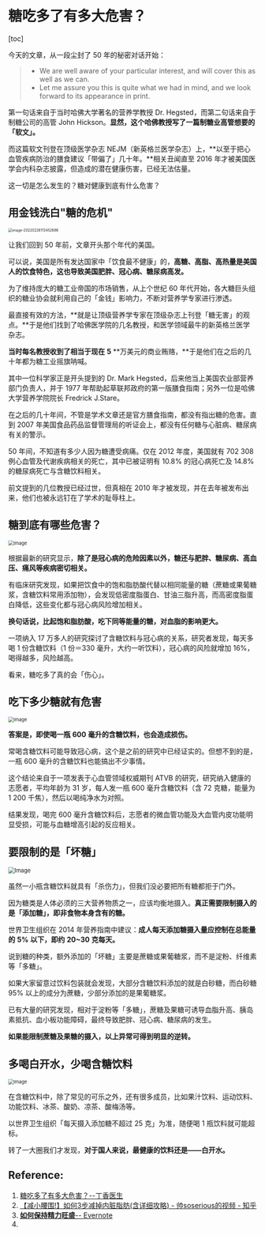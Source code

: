 # 糖吃多了有多大危害？

[toc]

 今天的文章，从一段尘封了 50 年的秘密对话开始：

> - We are well aware of your particular interest, and will cover this as well as we can.
> - Let me assure you this is quite what we had in mind, and we look forward to its appearance in print.

第一句话来自于当时哈佛大学著名的营养学教授 Dr. Hegsted，而第二句话来自于制糖公司的高管 John Hickson。**显然，这个哈佛教授写了一篇制糖业高管想要的「软文」。**

而这篇软文刊登在顶级医学杂志 NEJM（新英格兰医学杂志）上，**以至于把心血管疾病防治的膳食建议「带偏了」几十年。**相关丑闻直至 2016 年才被美国医学会内科杂志披露，但造成的潜在健康伤害，已经无法估量。

这一切是怎么发生的？糖对健康到底有什么危害？



## 用金钱洗白"糖的危机"

<img src="./img/image-20220226113452686.png" alt="image-20220226113452686" style="zoom: 50%;" />  



让我们回到 50 年前，文章开头那个年代的美国。

可以说，美国是所有发达国家中「饮食最不健康」的，**高糖、高脂、高热量是美国人的饮食特色，这也导致美国肥胖、冠心病、糖尿病高发。** 

为了维持庞大的糖工业帝国的市场销售，从上个世纪 60 年代开始，各大糖巨头组织的糖业协会就利用自己的「金钱」影响力，不断对营养学专家进行渗透。

最直接有效的方法，**就是让顶级营养学专家在顶级杂志上刊登「糖无害」的观点。**于是他们找到了哈佛医学院的几名教授，和医学领域最牛的新英格兰医学杂志。

**当时每名教授收到了相当于现在** **5** **万美元的商业贿赂，**于是他们在之后的几十年都为糖工业摇旗呐喊。

其中一位科学家正是开头提到的 Dr. Mark Hegsted，后来他当上美国农业部营养部门负责人，并于 1977 年帮助起草联邦政府的第一版膳食指南；另外一位是哈佛大学营养学院院长 Fredrick J.Stare。

在之后的几十年间，不管是学术文章还是官方膳食指南，都没有指出糖的危害。直到 2007 年美国食品药品监督管理局的听证会上，都没有任何糖与心脏病、糖尿病有关的警示。

50 年间，不知道有多少人因为糖遭受病痛。仅在 2012 年度，美国就有 702 308 例心血管及代谢疾病相关的死亡，其中已被证明有 10.8% 的冠心病死亡及 14.8% 的糖尿病死亡与含糖饮料相关。

前文提到的几位教授已经过世，但真相在 2010 年才被发现，并在去年被发布出来，他们也被永远钉在了学术的耻辱柱上。



## 糖到底有哪些危害？

 <img src="./img/clip_image002.jpg" alt="Image" style="zoom:67%;" />

根据最新的研究显示，**除了是冠心病的危险因素以外，糖还与肥胖、糖尿病、高血压、痛风等疾病密切相关。**

有临床研究发现，如果把饮食中的饱和脂肪酸代替以相同能量的糖（蔗糖或果葡糖浆，含糖饮料常用添加物），会发现低密度脂蛋白、甘油三脂升高，而高密度脂蛋白降低，这些变化都与冠心病风险增加相关。

**换句话说，比起饱和脂肪酸，吃下同等能量的糖，对血脂的影响更大。**

一项纳入 17 万多人的研究探讨了含糖饮料与冠心病的关系，研究者发现，每天多喝 1 份含糖饮料（1 份＝330 毫升，大约一听饮料），冠心病的风险就增加 16%，喝得越多，风险越高。

看来，糖吃多了真的会「伤心」。

 

## 吃下多少糖就有危害

<img src="./img/clip_image004.jpg" alt="Image" style="zoom:67%;" /> 

**答案是，即使喝一瓶** **600** **毫升的含糖饮料，也会造成损伤。**

常喝含糖饮料可能导致冠心病，这个是之前的研究中已经证实的。但想不到的是，一瓶 600 毫升的含糖饮料也能搞出不少事情。

这个结论来自于一项发表于心血管领域权威期刊 ATVB 的研究，研究纳入健康的志愿者，平均年龄为 31 岁，每人发一瓶 600 毫升含糖饮料（含 72 克糖，能量为 1 200 千焦），然后以喝纯净水为对照。

结果发现，喝完 600 毫升含糖饮料后，志愿者的微血管功能及大血管内皮功能明显受损，可能与血糖增高引起的反应相关。



## 要限制的是「坏糖」

<img src="./img/clip_image006.jpg" alt="Image" style="zoom:80%;" /> 



虽然一小瓶含糖饮料就具有「杀伤力」，但我们没必要把所有糖都拒于门外。

因为糖类是人体必须的三大营养物质之一，应该均衡地摄入。**真正需要限制摄入的是「添加糖」，即非食物本身含有的糖。** 

世界卫生组织在 2014 年营养指南中建议：**成人每天添加糖摄入量应控制在总能量的** **5%** **以下，即约** **20~30** **克每天。**

说到糖的种类，额外添加的「坏糖」主要是蔗糖或果葡糖浆，而不是淀粉、纤维素等「多糖」。

如果大家留意过饮料包装就会发现，大部分含糖饮料添加的就是白砂糖，而白砂糖 95% 以上的成分为蔗糖，少部分添加的是果葡糖浆。

已有大量的研究发现，相对于淀粉等「多糖」，蔗糖及果糖可诱导血脂升高、胰岛素抵抗、血小板功能障碍，最终导致肥胖、冠心病、糖尿病的发生。

**如果能限制蔗糖及果糖的摄入，以上异常可得到明显的逆转。**



## 多喝白开水，少喝含糖饮料 

<img src="./img/clip_image008.jpg" alt="Image" style="zoom:67%;" /> 

在含糖饮料中，除了常见的可乐之外，还有很多成员，比如果汁饮料、运动饮料、功能饮料、冰茶、酸奶、凉茶、酸梅汤等。

以世界卫生组织「每天摄入添加糖不超过 25 克」为准，随便喝 1 瓶饮料就可能超标。

转了一大圈我们才发现，**对于国人来说，最健康的饮料还是——白开水。**

 

## Reference:

1. [糖吃多了有多大危害？--丁香医生](https://mp.weixin.qq.com/s/jHuP7X14-VR3VmrEPcXaUg)
2. [【减小腰围!】如何3步减掉内脏脂肪(含详细攻略) - 帅soserious的视频 - 知乎]( https://www.zhihu.com/zvideo/1442104008278614016)
3. [**如何保持精力旺盛**-- Evernote](https://www.evernote.com/l/ALqObkqiH9BBSpUHgZ_dDB_AKYD2wrv7daU/)
4. 